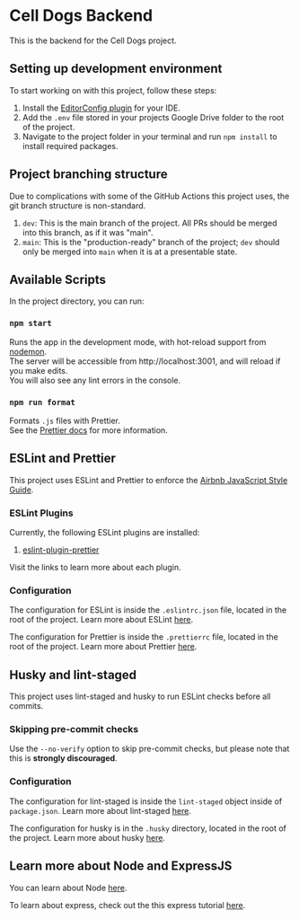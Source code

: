 # Cell Dogs Backend

This is the backend for the Cell Dogs project.

## Setting up development environment

To start working on with this project, follow these steps:
1. Install the [EditorConfig plugin](https://editorconfig.org/#download) for your IDE.
1. Add the `.env` file stored in your projects Google Drive folder to the root of the project.
1. Navigate to the project folder in your terminal and run `npm install` to install required packages.

## Project branching structure

Due to complications with some of the GitHub Actions this project uses, the git branch structure is non-standard.

1. `dev`: This is the main branch of the project. All PRs should be merged into this branch, as if it was "main".
1. `main`: This is the "production-ready" branch of the project; `dev` should only be merged into `main` when it is at a presentable state.

## Available Scripts

In the project directory, you can run:

### `npm start`

Runs the app in the development mode, with hot-reload support from [nodemon](https://github.com/remy/nodemon).\
The server will be accessible from http://localhost:3001, and will reload if you make edits.\
You will also see any lint errors in the console.

### `npm run format`

Formats `.js` files with Prettier.\
See the [Prettier docs](https://prettier.io/docs/en/index.html) for more information.

## ESLint and Prettier

This project uses ESLint and Prettier to enforce the [Airbnb JavaScript Style Guide](https://github.com/airbnb/javascript).

### ESLint Plugins

Currently, the following ESLint plugins are installed:
1. [eslint-plugin-prettier](https://github.com/prettier/eslint-plugin-prettier)

Visit the links to learn more about each plugin.

### Configuration

The configuration for ESLint is inside the `.eslintrc.json` file, located in the root of the project. Learn more about ESLint [here](https://eslint.org/).

The configuration for Prettier is inside the `.prettierrc` file, located in the root of the project. Learn more about Prettier [here](https://prettier.io/docs/en/index.html).

## Husky and lint-staged

This project uses lint-staged and husky to run ESLint checks before all commits.

### Skipping pre-commit checks

Use the `--no-verify` option to skip pre-commit checks, but please note that this is **strongly discouraged**. 

### Configuration

The configuration for lint-staged is inside the `lint-staged` object inside of `package.json`. Learn more about lint-staged [here](https://github.com/okonet/lint-staged).

The configuration for husky is in the `.husky` directory, located in the root of the project. Learn more about husky [here](https://typicode.github.io/husky/).


## Learn more about Node and ExpressJS

You can learn about Node [here](https://nodejs.org/en/).

To learn about express, check out the this express tutorial [here](https://www.tutorialspoint.com/nodejs/nodejs_express_framework.htm).